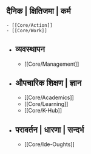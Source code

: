 ## दैनिक | क्षितिजमा | कर्म
	- [[Core/Action]]
	- [[Core/Work]]
- ## व्यवस्थापन
	- [[Core/Management]]
- ## औपचारिक शिक्षण | ज्ञान
	- [[Core/Academics]]
	- [[Core/Learning]]
	- [[Core/K-Hub]]
- ## परावर्तन | धारणा | सन्दर्भ
	- [[Core/Ide-Oughts]]